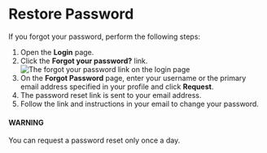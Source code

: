 <a id="doc-password-forgot"></a>

# Restore Password

If you forgot your password, perform the following steps:

1. Open the **Login** page.
2. Click the **Forgot your password?** link.
   ![The forgot your password link on the login page](user/img/getting_started/app_authentication/login_forgot1.png)
3. On the **Forgot Password** page, enter your username or the primary email address specified in your profile and click **Request**.
4. The password reset link is sent to your email address.
5. Follow the link and instructions in your email to change your password.

#### WARNING
You can request a password reset only once a day.
